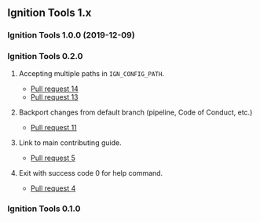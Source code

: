 ## Ignition Tools 1.x

### Ignition Tools 1.0.0 (2019-12-09)

### Ignition Tools 0.2.0

1.  Accepting multiple paths in `IGN_CONFIG_PATH`.
    * [Pull request 14](https://bitbucket.org/ignitionrobotics/ign-tools/pull-requests/14)
    * [Pull request 13](https://bitbucket.org/ignitionrobotics/ign-tools/pull-requests/13)

1.  Backport changes from default branch (pipeline, Code of Conduct, etc.)
    * [Pull request 11](https://bitbucket.org/ignitionrobotics/ign-tools/pull-requests/11)

1.  Link to main contributing guide.
    * [Pull request 5](https://bitbucket.org/ignitionrobotics/ign-tools/pull-requests/5)

1.  Exit with success code 0 for help command.
    * [Pull request 4](https://bitbucket.org/ignitionrobotics/ign-tools/pull-requests/4)

### Ignition Tools 0.1.0

